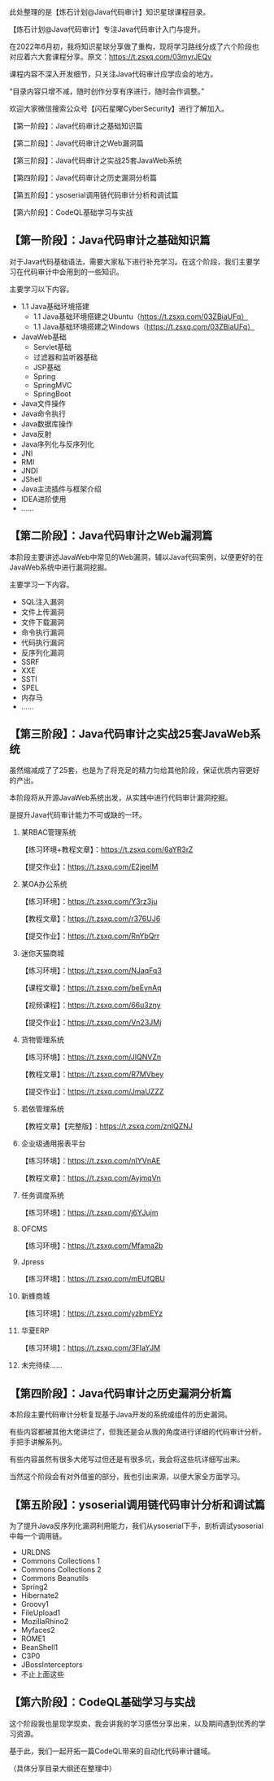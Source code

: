 此处整理的是【炼石计划@Java代码审计】知识星球课程目录。

【炼石计划@Java代码审计】专注Java代码审计入门与提升。

在2022年6月初，我将知识星球分享做了重构，现将学习路线分成了六个阶段也对应着六大套课程分享。原文：https://t.zsxq.com/03myrJEQv

课程内容不深入开发细节，只关注Java代码审计应学应会的地方。

“目录内容只增不减，随时创作分享有序进行，随时会作调整。”

欢迎大家微信搜索公众号【闪石星曜CyberSecurity】进行了解加入。



【第一阶段】：Java代码审计之基础知识篇

【第二阶段】：Java代码审计之Web漏洞篇

【第三阶段】：Java代码审计之实战25套JavaWeb系统

【第四阶段】：Java代码审计之历史漏洞分析篇

【第五阶段】：ysoserial调用链代码审计分析和调试篇

【第六阶段】：CodeQL基础学习与实战





## 【第一阶段】：Java代码审计之基础知识篇

对于Java代码基础语法，需要大家私下进行补充学习。在这个阶段，我们主要学习在代码审计中会用到的一些知识。

主要学习以下内容。

- 1.1 Java基础环境搭建
  - 1.1 Java基础环境搭建之Ubuntu（https://t.zsxq.com/03ZBiaUFq）
  - 1.1 Java基础环境搭建之Windows（https://t.zsxq.com/03ZBiaUFq）
- JavaWeb基础
  - Servlet基础
  - 过滤器和监听器基础
  - JSP基础
  - Spring
  - SpringMVC
  - SpringBoot
- Java文件操作
- Java命令执行
- Java数据库操作
- Java反射
- Java序列化与反序列化
- JNI
- RMI
- JNDI
- JShell
- Java主流插件与框架介绍
- IDEA进阶使用
- ......



## 【第二阶段】：Java代码审计之Web漏洞篇

本阶段主要讲述JavaWeb中常见的Web漏洞，辅以Java代码案例，以便更好的在JavaWeb系统中进行漏洞挖掘。

主要学习一下内容。

- SQL注入漏洞
- 文件上传漏洞
- 文件下载漏洞
- 命令执行漏洞
- 代码执行漏洞
- 反序列化漏洞
- SSRF
- XXE
- SSTI
- SPEL
- 内存马
- ......



## 【第三阶段】：Java代码审计之实战25套JavaWeb系统

虽然缩减成了了25套，也是为了将充足的精力匀给其他阶段，保证优质内容更好的产出。

本阶段将从开源JavaWeb系统出发，从实践中进行代码审计漏洞挖掘。

是提升Java代码审计能力不可或缺的一环。

1. 某RBAC管理系统

   【练习环境+教程文章】：https://t.zsxq.com/6aYR3rZ

   【提交作业】：https://t.zsxq.com/E2jeeIM

2. 某OA办公系统

   【练习环境】：https://t.zsxq.com/Y3rz3ju

   【教程文章】：https://t.zsxq.com/r376UJ6

   【提交作业】：https://t.zsxq.com/RnYbQrr

3. 迷你天猫商城

   【练习环境】：https://t.zsxq.com/NJaqFq3

   【课程文章】：https://t.zsxq.com/beEynAq

   【视频课程】：https://t.zsxq.com/66u3zny

   【提交作业】：https://t.zsxq.com/Vn23JMj

4. 货物管理系统

   【练习环境】：https://t.zsxq.com/JIQNVZn

   【教程文章】：https://t.zsxq.com/R7MVbey

   【提交作业】：https://t.zsxq.com/JmaUZZZ

5. 若依管理系统

   【教程文章】【完整版】：https://t.zsxq.com/znIQZNJ

6. 企业级通用报表平台

   【练习环境】：https://t.zsxq.com/nIYVnAE

   【教程文章】：https://t.zsxq.com/AyjmqVn

7. 任务调度系统

   【练习环境】：https://t.zsxq.com/j6YJujm

8. OFCMS

   【练习环境】：https://t.zsxq.com/Mfama2b

9. Jpress

   【练习环境】：https://t.zsxq.com/mEUfQBU

10. 新蜂商城

    【练习环境】：https://t.zsxq.com/yzbmEYz

11. 华夏ERP

    【练习环境】：https://t.zsxq.com/3FIaYJM

12. 未完待续......



## 【第四阶段】：Java代码审计之历史漏洞分析篇

本阶段主要代码审计分析复现基于Java开发的系统或组件的历史漏洞。

有些内容都被其他大佬讲烂了，但我还是会从我的角度进行详细的代码审计分析，手把手讲解系列。

有些内容虽然有很多大佬写过但还是有很多坑，我会将这些坑详细写出来。

当然这个阶段会有对外借鉴的部分，我也引出来源，以便大家全方面学习。





## 【第五阶段】：ysoserial调用链代码审计分析和调试篇

为了提升Java反序列化漏洞利用能力，我们从ysoserial下手，剖析调试ysoserial中每一个调用链。

- URLDNS
- Commons Collections 1
- Commons Collections 2
- Commons Beanutils
- Spring2
- Hibernate2
- Groovy1
- FileUpload1
- MozillaRhino2
- Myfaces2
- ROME1
- BeanShell1
- C3P0
- JBossInterceptors
- 不止上面这些



## 【第六阶段】：CodeQL基础学习与实战

这个阶段我也是现学现卖，我会讲我的学习感悟分享出来，以及期间遇到优秀的学习资源。

基于此，我们一起开拓一篇CodeQL带来的自动化代码审计疆域。

（具体分享目录大纲还在整理中）
